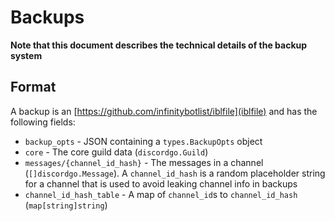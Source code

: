# Backups

**Note that this document describes the technical details of the backup system**

## Format

A backup is an [https://github.com/infinitybotlist/iblfile](iblfile) and has the following fields:

- ``backup_opts`` - JSON containing a ``types.BackupOpts`` object
- ``core`` - The core guild data (``discordgo.Guild``)
- ``messages/{channel_id_hash}`` - The messages in a channel (``[]discordgo.Message``). A ``channel_id_hash`` is a random placeholder string for a channel that is used to avoid leaking channel info in backups
- ``channel_id_hash_table`` - A map of ``channel_id``s to ``channel_id_hash`` (``map[string]string``)